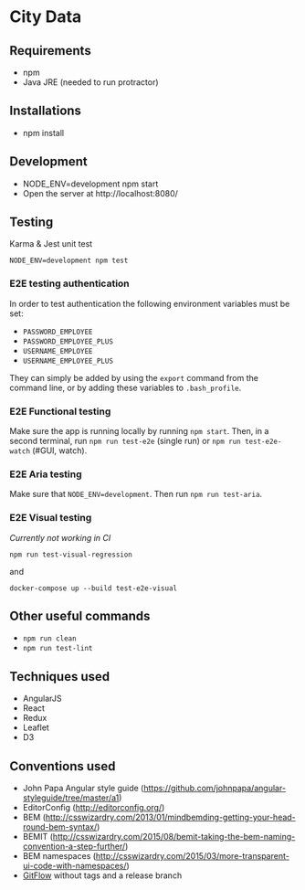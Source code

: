 # City Data

## Requirements
- npm
- Java JRE (needed to run protractor)

## Installations
- npm install

## Development
- NODE_ENV=development npm start
- Open the server at http://localhost:8080/

## Testing

Karma & Jest unit test

```
NODE_ENV=development npm test
```

### E2E testing authentication

In order to test authentication the following environment variables must be set:

- `PASSWORD_EMPLOYEE`
- `PASSWORD_EMPLOYEE_PLUS`
- `USERNAME_EMPLOYEE`
- `USERNAME_EMPLOYEE_PLUS`

They can simply be added by using the `export` command from the command line, or by adding these
variables to `.bash_profile`.

### E2E Functional testing

Make sure the app is running locally by running `npm start`.
Then, in a second terminal, run `npm run test-e2e` (single run) or `npm run test-e2e-watch` (#GUI, watch).

### E2E Aria testing

Make sure that `NODE_ENV=development`.
Then run `npm run test-aria`.

### E2E Visual testing

_Currently not working in CI_

`npm run test-visual-regression`

and

`docker-compose up --build test-e2e-visual`


## Other useful commands

- `npm run clean`
- `npm run test-lint`

## Techniques used
- AngularJS
- React
- Redux
- Leaflet
- D3

## Conventions used
- John Papa Angular style guide (https://github.com/johnpapa/angular-styleguide/tree/master/a1)
- EditorConfig (http://editorconfig.org/)
- BEM (http://csswizardry.com/2013/01/mindbemding-getting-your-head-round-bem-syntax/)
- BEMIT (http://csswizardry.com/2015/08/bemit-taking-the-bem-naming-convention-a-step-further/)
- BEM namespaces (http://csswizardry.com/2015/03/more-transparent-ui-code-with-namespaces/)
- [GitFlow](https://datasift.github.io/gitflow/IntroducingGitFlow.html) without tags and a release branch
